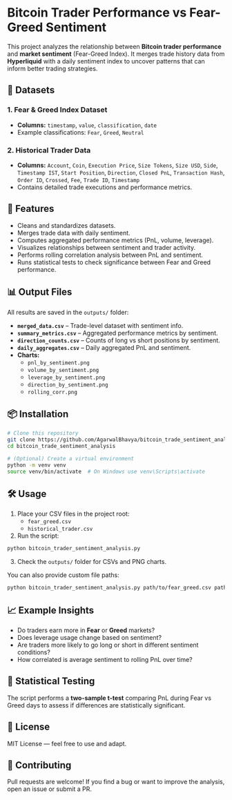 # Bitcoin Trader Performance vs Fear-Greed Sentiment

This project analyzes the relationship between **Bitcoin trader performance** and **market sentiment** (Fear-Greed Index). It merges trade history data from **Hyperliquid** with a daily sentiment index to uncover patterns that can inform better trading strategies.

## 📂 Datasets

### 1. Fear & Greed Index Dataset
- **Columns:** `timestamp`, `value`, `classification`, `date`
- Example classifications: `Fear`, `Greed`, `Neutral`

### 2. Historical Trader Data
- **Columns:** `Account`, `Coin`, `Execution Price`, `Size Tokens`, `Size USD`, `Side`, `Timestamp IST`, `Start Position`, `Direction`, `Closed PnL`, `Transaction Hash`, `Order ID`, `Crossed`, `Fee`, `Trade ID`, `Timestamp`
- Contains detailed trade executions and performance metrics.

## 🚀 Features
- Cleans and standardizes datasets.
- Merges trade data with daily sentiment.
- Computes aggregated performance metrics (PnL, volume, leverage).
- Visualizes relationships between sentiment and trader activity.
- Performs rolling correlation analysis between PnL and sentiment.
- Runs statistical tests to check significance between Fear and Greed performance.

## 📊 Output Files
All results are saved in the `outputs/` folder:
- **`merged_data.csv`** – Trade-level dataset with sentiment info.
- **`summary_metrics.csv`** – Aggregated performance metrics by sentiment.
- **`direction_counts.csv`** – Counts of long vs short positions by sentiment.
- **`daily_aggregates.csv`** – Daily aggregated PnL and sentiment.
- **Charts:**
  - `pnl_by_sentiment.png`
  - `volume_by_sentiment.png`
  - `leverage_by_sentiment.png`
  - `direction_by_sentiment.png`
  - `rolling_corr.png`

## 📦 Installation
```bash
# Clone this repository
git clone https://github.com/AgarwalBhavya/bitcoin_trade_sentiment_analysis.git
cd bitcoin_trade_sentiment_analysis

# (Optional) Create a virtual environment
python -m venv venv
source venv/bin/activate  # On Windows use venv\Scripts\activate

```

## 🛠 Usage
1. Place your CSV files in the project root:
   - `fear_greed.csv`
   - `historical_trader.csv`
2. Run the script:
```bash
python bitcoin_trader_sentiment_analysis.py
```
3. Check the `outputs/` folder for CSVs and PNG charts.

You can also provide custom file paths:
```bash
python bitcoin_trader_sentiment_analysis.py path/to/fear_greed.csv path/to/historical_trader.csv
```

## 📈 Example Insights
- Do traders earn more in **Fear** or **Greed** markets?
- Does leverage usage change based on sentiment?
- Are traders more likely to go long or short in different sentiment conditions?
- How correlated is average sentiment to rolling PnL over time?

## 🧪 Statistical Testing
The script performs a **two-sample t-test** comparing PnL during Fear vs Greed days to assess if differences are statistically significant.

## 📜 License
MIT License — feel free to use and adapt.

## 🤝 Contributing
Pull requests are welcome! If you find a bug or want to improve the analysis, open an issue or submit a PR.
